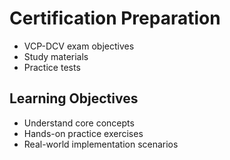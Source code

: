 # Certification Preparation
- VCP-DCV exam objectives
- Study materials
- Practice tests

## Learning Objectives
- Understand core concepts
- Hands-on practice exercises
- Real-world implementation scenarios
